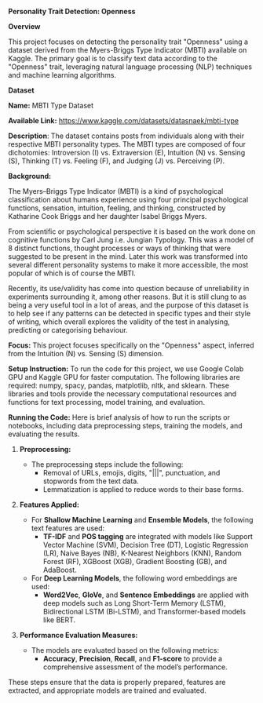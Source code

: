 **Personality Trait Detection: Openness**

**Overview**

This project focuses on detecting the personality trait "Openness" using a dataset derived from the Myers-Briggs Type Indicator (MBTI) available on Kaggle. 
The primary goal is to classify text data according to the "Openness" trait, leveraging natural language processing (NLP) techniques and machine learning algorithms.

**Dataset**

**Name:** MBTI Type Dataset

**Available Link:** https://www.kaggle.com/datasets/datasnaek/mbti-type

**Description**: The dataset contains posts from individuals along with their respective MBTI personality types. The MBTI types are composed of four dichotomies: Introversion (I) vs. Extraversion (E), Intuition (N) vs. Sensing (S), Thinking (T) vs. Feeling (F), and Judging (J) vs. Perceiving (P).

**Background:**

The Myers–Briggs Type Indicator (MBTI) is a kind of psychological classification about humans experience using four principal psychological functions, sensation, intuition, feeling, and thinking, constructed by Katharine Cook Briggs and her daughter Isabel Briggs Myers.

From scientific or psychological perspective it is based on the work done on cognitive functions by Carl Jung i.e. Jungian Typology. This was a model of 8 distinct functions, thought processes or ways of thinking that were suggested to be present in the mind. Later this work was transformed into several different personality systems to make it more accessible, the most popular of which is of course the MBTI.

Recently, its use/validity has come into question because of unreliability in experiments surrounding it, among other reasons. But it is still clung to as being a very useful tool in a lot of areas, and the purpose of this dataset is to help see if any patterns can be detected in specific types and their style of writing, which overall explores the validity of the test in analysing, predicting or categorising behaviour.

**Focus:** This project focuses specifically on the "Openness" aspect, inferred from the Intuition (N) vs. Sensing (S) dimension.

**Setup Instruction:**  To run the code for this project, we use Google Colab GPU and Kaggle GPU for faster computation. The following libraries are required: numpy, spacy, pandas, matplotlib, nltk, and sklearn. These libraries and tools provide the necessary computational resources and functions for text processing, model training, and evaluation.

**Running the Code:**
Here is brief analysis of how to run the scripts or notebooks, including data preprocessing steps, training the models, and evaluating the results.


1. **Preprocessing:**
   - The preprocessing steps include the following:
     - Removal of URLs, emojis, digits, "|||", punctuation, and stopwords from the text data.
     - Lemmatization is applied to reduce words to their base forms.
  
2. **Features Applied:**
   - For **Shallow Machine Learning** and **Ensemble Models**, the following text features are used:
     - **TF-IDF** and **POS tagging** are integrated with models like Support Vector Machine (SVM), Decision Tree (DT), Logistic Regression (LR), Naive Bayes (NB), K-Nearest Neighbors (KNN), Random Forest (RF), XGBoost (XGB), Gradient Boosting (GB), and AdaBoost.
   - For **Deep Learning Models**, the following word embeddings are used:
     - **Word2Vec**, **GloVe**, and **Sentence Embeddings** are applied with deep models such as Long Short-Term Memory (LSTM), Bidirectional LSTM (Bi-LSTM), and Transformer-based models like BERT.

3. **Performance Evaluation Measures:**
   - The models are evaluated based on the following metrics:
     - **Accuracy**, **Precision**, **Recall**, and **F1-score** to provide a comprehensive assessment of the model’s performance.

These steps ensure that the data is properly prepared, features are extracted, and appropriate models are trained and evaluated.

